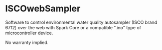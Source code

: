 # ISCOwebSampler
Software to control environmental water quality autosampler (ISCO brand 6712) over the web with Spark Core or a compatible ".ino" type of microcontroller device.

No warranty implied.
